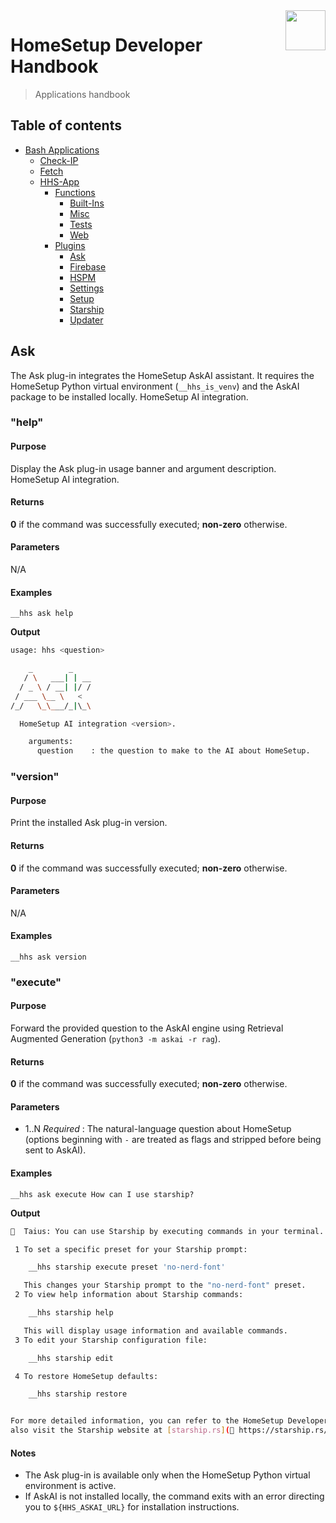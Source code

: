 <img src="https://iili.io/HvtxC1S.png" width="64" height="64" align="right" />

# HomeSetup Developer Handbook
>
> Applications handbook

## Table of contents

<!-- toc -->

- [Bash Applications](../../../../applications.md)
  - [Check-IP](../../check-ip.md#check-ip)
  - [Fetch](../../fetch.md#fetch)
  - [HHS-App](../../hhs-app.md#homesetup-application)
    - [Functions](../../hhs-app.md#functions)
      - [Built-Ins](../functions/built-ins.md)
      - [Misc](../functions/misc.md)
      - [Tests](../functions/tests.md)
      - [Web](../functions/web.md)
    - [Plugins](../../hhs-app.md#plug-ins)
      - [Ask](ask.md)
      - [Firebase](firebase.md)
      - [HSPM](hspm.md)
      - [Settings](settings.md)
      - [Setup](setup.md)
      - [Starship](starship.md)
      - [Updater](updater.md)

<!-- tocstop -->

## Ask

The Ask plug-in integrates the HomeSetup AskAI assistant. It requires the HomeSetup Python virtual environment (`__hhs_is_venv`)
and the AskAI package to be installed locally. HomeSetup AI integration.

### "help"

#### **Purpose**

Display the Ask plug-in usage banner and argument description. HomeSetup AI integration.

#### **Returns**

**0** if the command was successfully executed; **non-zero** otherwise.

#### **Parameters**

N/A

#### **Examples**

`__hhs ask help`

**Output**

```bash
usage: hhs <question>

    _        _
   / \   ___| | __
  / _ \ / __| |/ /
 / ___ \__ \   <
/_/   \_\___/_|\_\

  HomeSetup AI integration <version>.

    arguments:
      question    : the question to make to the AI about HomeSetup.
```

### "version"

#### **Purpose**

Print the installed Ask plug-in version.

#### **Returns**

**0** if the command was successfully executed; **non-zero** otherwise.

#### **Parameters**

N/A

#### **Examples**

`__hhs ask version`

### "execute"

#### **Purpose**

Forward the provided question to the AskAI engine using Retrieval Augmented Generation (`python3 -m askai -r rag`).

#### **Returns**

**0** if the command was successfully executed; **non-zero** otherwise.

#### **Parameters**

- $1..$N _Required_ : The natural-language question about HomeSetup (options beginning with `-` are treated as flags and stripped
  before being sent to AskAI).

#### **Examples**

`__hhs ask execute How can I use starship?`

**Output**

```bash
  Taius: You can use Starship by executing commands in your terminal. Here are some examples:

 1 To set a specific preset for your Starship prompt:

    __hhs starship execute preset 'no-nerd-font'

   This changes your Starship prompt to the "no-nerd-font" preset.
 2 To view help information about Starship commands:

    __hhs starship help

   This will display usage information and available commands.
 3 To edit your Starship configuration file:

    __hhs starship edit

 4 To restore HomeSetup defaults:

    __hhs starship restore


For more detailed information, you can refer to the HomeSetup Developer Handbook, specifically the section on Starship. You can
also visit the Starship website at [starship.rs]( https://starship.rs/).
```

#### **Notes**

- The Ask plug-in is available only when the HomeSetup Python virtual environment is active.
- If AskAI is not installed locally, the command exits with an error directing you to `${HHS_ASKAI_URL}` for installation instructions.
